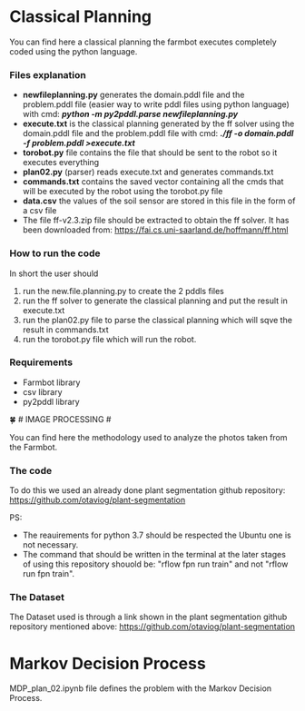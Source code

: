 # Classical Planning #

You can find here a classical planning the farmbot executes completely coded using the python language.

### Files explanation ###

- **newfileplanning.py** generates the domain.pddl file and the problem.pddl file (easier way to write pddl files using python language) with cmd: ***python -m py2pddl.parse newfileplanning.py***
- **execute.txt** is the classical planning generated by the ff solver using the domain.pddl file and the problem.pddl file with cmd: ***./ff -o domain.pddl -f problem.pddl >execute.txt***
- **torobot.py** file contains the file that should be sent to the robot so it executes everything
- **plan02.py** (parser) reads execute.txt and generates commands.txt
- **commands.txt** contains the saved vector containing all the cmds that will be executed by the robot using the torobot.py file
- **data.csv** the values of the soil sensor are stored in this file in the form of a csv file
- The file ff-v2.3.zip file should be extracted to obtain the ff solver. It has been downloaded from: https://fai.cs.uni-saarland.de/hoffmann/ff.html 

### How to run the code ###

In short the user should 
1. run the new.file.planning.py to create the 2 pddls files
2. run the ff solver to generate the classical planning and put the result in execute.txt
3. run the plan02.py file to parse the classical planning which will sqve the result in commands.txt
4. run the torobot.py file which will run the robot.

### Requirements ###

- Farmbot library
- csv library
- py2pddl library


:four_leaf_clover: # IMAGE PROCESSING #

You can find here the methodology used to analyze the photos taken from the Farmbot.

### The code ###

To do this we used an already done plant segmentation github repository: https://github.com/otaviog/plant-segmentation

PS:
- The reauirements for python 3.7 should be respected the Ubuntu one is not necessary.
- The command that should be written in the terminal at the later stages of using this repository shouold be:
"rflow fpn run train" and not "rflow run fpn train".

### The Dataset ###

The Dataset used is through a link shown in the plant segmentation github repository  mentioned above: https://github.com/otaviog/plant-segmentation

# Markov Decision Process #

MDP_plan_02.ipynb file defines the problem with the Markov Decision Process.
